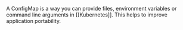A ConfigMap is a way you can provide files, environment variables or command line arguments in [[Kubernetes]]. This helps to improve application portability.